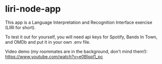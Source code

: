 # liri-node-app

This app is a Language Interpretation and Recognition Interface exercise (LIRI for short).

To test it out for yourself, you will need api keys for Spotify, Bands In Town, and OMDb and put it in your own .env file.

Video demo (my roommates are in the background, don't mind them!): https://www.youtube.com/watch?v=e0BlspI1_pc